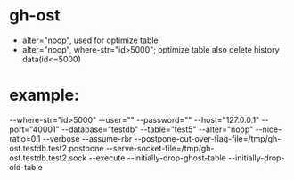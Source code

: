 # gh-ost

- alter="noop", used for optimize table 
- alter="noop", where-str="id>5000";   optimize table also delete history data(id<=5000)



# example:
--where-str="id>5000"
--user=""
--password=""
--host="127.0.0.1"
--port="40001"
--database="testdb"
--table="test5"
--alter="noop"
--nice-ratio=0.1
--verbose
--assume-rbr
--postpone-cut-over-flag-file=/tmp/gh-ost.testdb.test2.postpone
--serve-socket-file=/tmp/gh-ost.testdb.test2.sock
--execute
--initially-drop-ghost-table
--initially-drop-old-table